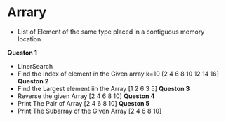 # Arrary
- List of Element of the same type placed in a contiguous memory location

**Queston 1**
- LinerSearch
- Find the Index of element in the Given array k=10 [2 4 6 8 10 12 14 16] 
**Queston 2**
- Find the Largest element iin the Array  [1 2 6 3 5]
**Queston 3**
- Reverse the  given Array [2 4 6  8 10]
**Queston 4**
- Print The Pair of Array [2 4 6 8 10]
**Queston 5**
- Print The Subarray of the Given Array [2 4 6 8 10]
